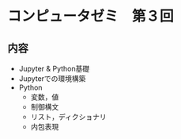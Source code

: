 # コンピュータゼミ　第３回
## 内容
- Jupyter & Python基礎
- Jupyterでの環境構築
- Python
    - 変数，値
    - 制御構文
    - リスト，ディクショナリ
    - 内包表現